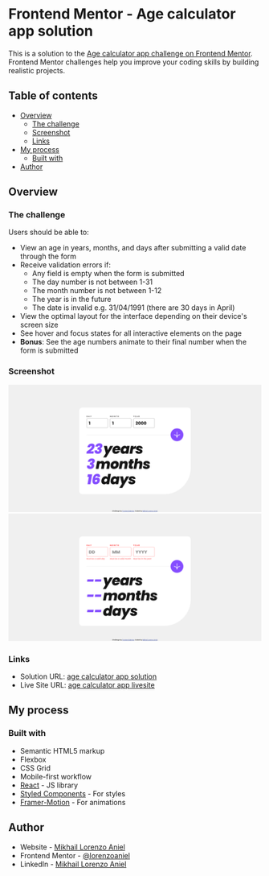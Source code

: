 # Frontend Mentor - Age calculator app solution

This is a solution to the [Age calculator app challenge on Frontend Mentor](https://www.frontendmentor.io/challenges/age-calculator-app-dF9DFFpj-Q). Frontend Mentor challenges help you improve your coding skills by building realistic projects.

## Table of contents

- [Overview](#overview)
  - [The challenge](#the-challenge)
  - [Screenshot](#screenshot)
  - [Links](#links)
- [My process](#my-process)
  - [Built with](#built-with)
- [Author](#author)

## Overview

### The challenge

Users should be able to:

- View an age in years, months, and days after submitting a valid date through the form
- Receive validation errors if:
  - Any field is empty when the form is submitted
  - The day number is not between 1-31
  - The month number is not between 1-12
  - The year is in the future
  - The date is invalid e.g. 31/04/1991 (there are 30 days in April)
- View the optimal layout for the interface depending on their device's screen size
- See hover and focus states for all interactive elements on the page
- **Bonus**: See the age numbers animate to their final number when the form is submitted

### Screenshot

![](./public/screenshots/agecalccorrect.png)
![](./public/screenshots/agecalcempty.png)

### Links

- Solution URL: [age calculator app solution](https://www.frontendmentor.io/solutions/age-calculator-app-reactjsstyledcomponentsframermotion-1-RuvHYiqu)
- Live Site URL: [age calculator app livesite](https://lorenzoaniel.github.io/age_calculator_app/)

## My process

### Built with

- Semantic HTML5 markup
- Flexbox
- CSS Grid
- Mobile-first workflow
- [React](https://reactjs.org/) - JS library
- [Styled Components](https://styled-components.com/) - For styles
- [Framer-Motion](https://www.framer.com/motion/) - For animations

## Author

- Website - [Mikhail Lorenzo Aniel](https://www.mikhaillorenzoaniel.com/)
- Frontend Mentor - [@lorenzoaniel](https://www.frontendmentor.io/profile/lorenzoaniel)
- LinkedIn - [Mikhail Lorenzo Aniel](https://www.linkedin.com/in/mikhail-lorenzo-aniel-283022127/)

